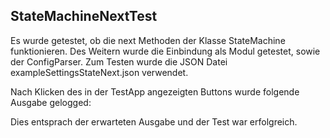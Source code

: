 StateMachineNextTest
------

Es wurde getestet, ob die next Methoden der Klasse StateMachine funktionieren. Des Weitern wurde die Einbindung als Modul getestet, sowie der ConfigParser.
Zum Testen wurde die JSON Datei exampleSettingsStateNext.json verwendet.

Nach Klicken des in der TestApp angezeigten Buttons wurde folgende Ausgabe gelogged:



Dies entsprach der erwarteten Ausgabe und der Test war erfolgreich.

